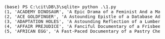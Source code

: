 <pre>
(base) PS C:\cit\DB\3\sqlite> python .\1.py
(1, 'ACADEMY DINOSAUR', 'A Epic Drama of a Feminist And a Mad Scientist who must Battle a Teacher in The Canadian Rockies', '2006', 1, None, 6, 0.99, 86, 20.99, 'PG', 'Deleted Scenes,Behind the Scenes', '2020-12-23 07:12:31')
(2, 'ACE GOLDFINGER', 'A Astounding Epistle of a Database Administrator And a Explorer who must Find a Car in Ancient China', '2006', 1, None, 3, 4.99, 48, 12.99, 'G', 'Trailers,Deleted Scenes', '2020-12-23 07:12:31')
(3, 'ADAPTATION HOLES', 'A Astounding Reflection of a Lumberjack And a Car who must Sink a Lumberjack in A Baloon Factory', '2006', 1, None, 7, 2.99, 50, 18.99, 'NC-17', 'Trailers,Deleted Scenes', '2020-12-23 07:12:31')
(4, 'AFFAIR PREJUDICE', 'A Fanciful Documentary of a Frisbee And a Lumberjack who must Chase a Monkey in A Shark Tank', '2006', 1, None, 5, 2.99, 117, 26.99, 'G', 'Commentaries,Behind the Scenes', '2020-12-23 07:12:31')
(5, 'AFRICAN EGG', 'A Fast-Paced Documentary of a Pastry Chef And a Dentist who must Pursue a Forensic Psychologist in The Gulf of Mexico', '2006', 1, None, 6, 2.99, 130, 22.99, 'G', 'Deleted Scenes', '2020-12-23 07:12:31')
</pre>
